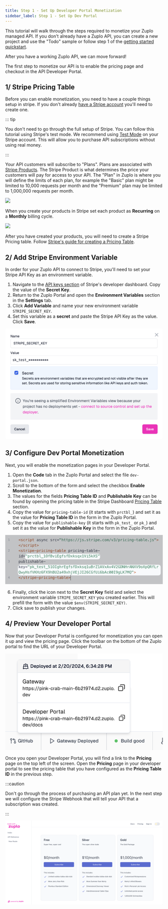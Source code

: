 ```yaml
---
title: Step 1 - Set Up Developer Portal Monetization
sidebar_label: Step 1 - Set Up Dev Portal
---
```


This tutorial will walk through the steps required to monetize your Zuplo
managed API. If you don't already have a Zuplo API, you can create a new project
and use the "Todo" sample or follow step 1 of the
[getting started quickstart](./step-1-setup-basic-gateway.md).

After you have a working Zuplo API, we can move forward!

The first step to monetize our API is to enable the pricing page and checkout in
the API Developer Portal.

## 1/ Stripe Pricing Table

Before you can enable monetization, you need to have a couple things setup in
stripe. If you don't already
[have a Stripe account](https://dashboard.stripe.com/register) you'll need to
create one.

::: tip

You don't need to go through the full setup of Stripe. You can follow this
tutorial using Stripe's test mode. We recommend using
[Test Mode](https://docs.stripe.com/test-mode) on your Stripe account. This will
allow you to purchase API subscriptions without using real money.

:::

Your API customers will subscribe to "Plans". Plans are associated with
[Stripe Products](https://docs.stripe.com/products-prices/getting-started). The
Stripe Product is what determines the price your customers will pay for access
to your API. The "Plan" in Zuplo is where you will define the limits of each
plan, for example the "Basic" plan might be limited to 10,000 requests per month
and the "Premium" plan may be limited to 1,000,000 requests per month.

![](https://cdn.zuplo.com/assets/aa34975a-2906-4869-9dd6-bd13e5b0dcda.png)

When you create your products in Stripe set each product as **Recurring** on a
**Monthly** billing cycle.

![](https://cdn.zuplo.com/assets/0b7bc4e5-9e92-4b24-a4d5-16fe389bec8f.png)

After you have created your products, you will need to create a Stripe Pricing
table. Follow
[Stripe's guide for creating a Pricing Table](https://docs.stripe.com/payments/checkout/pricing-table).

## 2/ Add Stripe Environment Variable

In order for your Zuplo API to connect to Stripe, you'll need to set your Stripe
API Key as an environment variable.

1. Navigate to the [API keys section](https://dashboard.stripe.com/apikeys) of
   Stripe's developer dashboard. Copy the value of the **Secret Key**.
2. Return to the Zuplo Portal and open the **Environment Variables** section in
   the **Settings** tab.
3. Click **Add Variable** and name your new environment variable
   `STRIPE_SECRET_KEY`.
4. Set this variable as a **secret** and paste the Stripe API Key as the value.
   Click **Save**.

![Save Environment Variable](../../public/media/monetization-dev-portal-setup/image-1a.png)

## 3/ Configure Dev Portal Monetization

Next, you will enable the monetization pages in your Developer Portal.

1. Open the **Code** tab in the Zuplo Portal and select the file
   `dev-portal.json`.
2. Scroll to the bottom of the form and select the checkbox **Enable
   Monetization**.
3. The values for the fields **Pricing Table ID** and **Publishable Key** can be
   found by opening the pricing table in the Stripe Dashboard
   [Pricing Table](https://dashboard.stripe.com/pricing-tables) section.
4. Copy the value for `pricing-table-id` (it starts with `prctbl_`) and set it
   as the value for **Pricing Table ID** in the form in the Zuplo Portal.
5. Copy the value for `publishable-key` (it starts with `pk_test_` or `pk_`) and
   set it as the value for **Publishable Key** in the form in the Zuplo Portal.

![Pricing Table](../../public/media/monetization-dev-portal-setup/image-2a.png)

6. Finally, click the <EnvironmentVariablePicker/> icon next to the **Secret
   Key** field and select the environment variable `STRIPE_SECRET_KEY` you
   created earlier. This will prefill the form with the value
   `$env(STRIPE_SECRET_KEY)`.
7. Click save to publish your changes.

## 4/ Preview Your Developer Portal

Now that your Developer Portal is configured for monetization you can open it up
and view the pricing page. Click the toolbar on the bottom of the Zuplo portal
to find the URL of your Developer Portal.

![Dev Portal Link](../../public/media/monetization-dev-portal-setup/image-3a.png)

Once you open your Developer Portal, you will find a link to the **Pricing**
page on the top left of the screen. Open the **Pricing** page in your developer
portal to see the pricing table that you have configured as the **Pricing Table
ID** in the previous step.

:::caution

Don't go through the process of purchasing an API plan yet. In the next step we
will configure the Stripe Webhook that will tell your API that a subscription
was created.

:::

![Pricing Table](../../public/media/monetization-dev-portal-setup/image.png)

